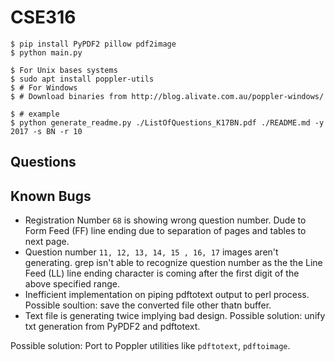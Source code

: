 # CSE316

```shell
$ pip install PyPDF2 pillow pdf2image
$ python main.py
```
```shell
$ For Unix bases systems
$ sudo apt install poppler-utils
$ # For Windows
$ # Download binaries from http://blog.alivate.com.au/poppler-windows/
```
```shell
$ # example
$ python generate_readme.py ./ListOfQuestions_K17BN.pdf ./README.md -y 2017 -s BN -r 10
```

## Questions

## Known Bugs
- Registration Number `68` is showing wrong question number. Dude to Form Feed (FF) line ending due to separation of pages and tables to next page.
- Question number `11, 12, 13, 14, 15 , 16, 17` images aren't generating. grep isn't able to recognize question number as the the Line Feed (LL) line ending character is coming after the first digit of the above specified range.
- Inefficient implementation on piping pdftotext output to perl process. Possible soultion: save the converted file other thatn buffer.
- Text file is generating twice implying bad design. Possible solution: unify txt generation from PyPDF2 and pdftotext.

Possible solution: Port to Poppler utilities like `pdftotext`, `pdftoimage`.